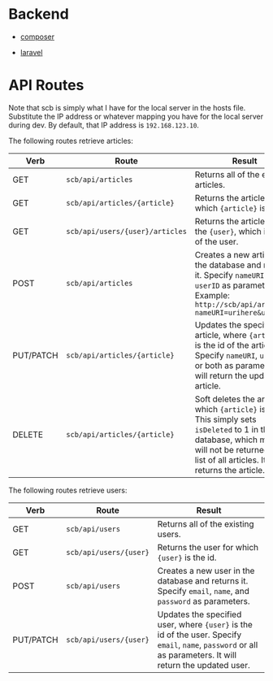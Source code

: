 Backend
===

- [composer](https://getcomposer.org/download/)

- [laravel](https://laravel.com/docs/5.4/installation)

# API Routes
Note that scb is simply what I have for the local server in the hosts file. Substitute the IP address or whatever mapping you have for the local server during dev. By default, that IP address is `192.168.123.10`. 

The following routes retrieve articles:

| Verb | Route | Result |
| ------ | ------ | ------ |
|GET|`scb/api/articles`|Returns all of the existing articles.|
|GET|`scb/api/articles/{article}`|Returns the article for which `{article}` is the id.|
|GET|`scb/api/users/{user}/articles`|Returns the articles for the `{user}`, which is the id of the user.|
|POST|`scb/api/articles`|Creates a new article in the database and returns it. Specify `nameURI` and `userID` as parameters. Example: `http://scb/api/articles?nameURI=urihere&userID=5`|
|PUT/PATCH|`scb/api/articles/{article}`|Updates the specified article, where `{article}` is the id of the article. Specify `nameURI`, `userID`, or both as parameters. It will return the updated article.|
|DELETE|`scb/api/articles/{article}`|Soft deletes the article for which `{article}` is the id. This simply sets `isDeleted` to 1 in the database, which means it will not be returned in the list of all articles. It then returns the article.|

The following routes retrieve users:

| Verb | Route | Result |
| ------ | ------ | ------ |
|GET|`scb/api/users`|Returns all of the existing users.|
|GET|`scb/api/users/{user}`|Returns the user for which `{user}` is the id.|
|POST|`scb/api/users`|Creates a new user in the database and returns it. Specify `email`, `name`, and `password` as parameters.|
|PUT/PATCH|`scb/api/users/{user}`|Updates the specified user, where `{user}` is the id of the user. Specify `email`, `name`, `password` or all as parameters. It will return the updated user.|